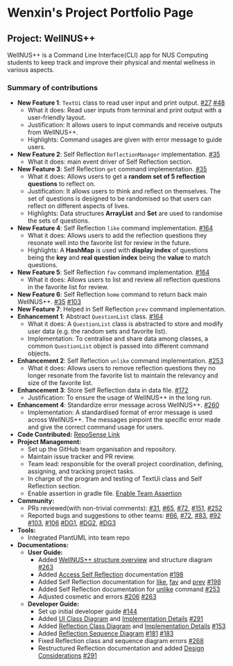# Wenxin's Project Portfolio Page

## Project: WellNUS++
WellNUS++ is a Command Line Interface(CLI) app for NUS Computing students to keep track and improve their physical and
mental wellness in various aspects.

### Summary of contributions
- **New Feature 1**: `TextUi` class to read user input and print output. 
[#27](https://github.com/AY2223S2-CS2113-T12-4/tp/pull/27) [#48](https://github.com/AY2223S2-CS2113-T12-4/tp/pull/48)
  - What it does: Read user inputs from terminal and print output with a user-friendly layout.
  - Justification: It allows users to input commands and receive outputs from WellNUS++.
  - Highlights: Command usages are given with error message to guide users.
- **New Feature 2**: Self Reflection `ReflectionManager` implementation. [#35](https://github.com/AY2223S2-CS2113-T12-4/tp/pull/35)
  - What it does: main event driver of Self Reflection section.
- **New Feature 3**: Self Reflection `get` command implementation. [#35](https://github.com/AY2223S2-CS2113-T12-4/tp/pull/35)
  - What it does: Allows users to get a **random set of 5 reflection questions** to reflect on.
  - Justification: It allows users to think and reflect on themselves. The set of questions is designed to be randomised 
  so that users can reflect on different aspects
  of lives.
  - Highlights: Data structures **ArrayList** and **Set** are used to randomise the sets of questions. 
- **New Feature 4**: Self Reflection `like` command implementation. [#164](https://github.com/AY2223S2-CS2113-T12-4/tp/pull/164)
  - What it does: Allows users to add the reflection questions they resonate well into the favorite list for review in the future.
  - Highlights: A **HashMap** is used with **display index** of questions being the **key** and **real question index** 
  being the **value** to match questions. 
- **New Feature 5**: Self Reflection `fav` command implementation. [#164](https://github.com/AY2223S2-CS2113-T12-4/tp/pull/164)
  - What it does: Allows users to list and review all reflection questions in the favorite list for review.
- **New Feature 6**: Self Reflection `home` command to return back main WellNUS++. 
[#35](https://github.com/AY2223S2-CS2113-T12-4/tp/pull/35) [#103](https://github.com/AY2223S2-CS2113-T12-4/tp/pull/103)
- **New Feature 7**: Helped in Self Reflection `prev` command implementation.
- **Enhancement 1**: Abstract `QuestionList` class. [#164](https://github.com/AY2223S2-CS2113-T12-4/tp/pull/164)
  - What it does: A `QuestionList` class is abstracted to store and modify user data (e.g. the random sets and favorite list).
  - Implementation: To centralise and share data among classes, a common `QuestionList` object is passed into different command objects.
- **Enhancement 2**: Self Reflection `unlike` command implementation. [#253](https://github.com/AY2223S2-CS2113-T12-4/tp/pull/253)
  - What it does: Allows users to remove reflection questions they no longer resonate from the favorite list to maintain the relevancy 
  and size of the favorite list. 
- **Enhancement 3**: Store Self Reflection data in data file. [#172](https://github.com/AY2223S2-CS2113-T12-4/tp/pull/172)
  - Justification: To ensure the usage of WellNUS++ in the long run.
- **Enhancement 4**: Standardize error message across WellNUS++. [#260](https://github.com/AY2223S2-CS2113-T12-4/tp/pull/260)
  - Implementation: A standardised format of error message is used across WellNUS++. The messages pinpoint the specific 
error made and give the correct command usage for users.
- **Code Contributed:** [RepoSense Link](https://nus-cs2113-ay2223s2.github.io/tp-dashboard/?search=wenxin-c&breakdown=true)
- **Project Management:**
  - Set up the GitHub team organisation and repository.
  - Maintain issue tracker and PR review.
  - Team lead: responsible for the overall project coordination, defining, assigning, and tracking project tasks.
  - In charge of the program and testing of TextUi class and Self Reflection section.
  - Enable assertion in gradle file. [Enable Team Assertion](https://github.com/AY2223S2-CS2113-T12-4/tp/issues/141)
- **Community:**
  - PRs reviewed(with non-trivial comments):
[#31](https://github.com/AY2223S2-CS2113-T12-4/tp/pull/31),
[#65](https://github.com/AY2223S2-CS2113-T12-4/tp/pull/65),
[#72](https://github.com/AY2223S2-CS2113-T12-4/tp/pull/72),
[#151](https://github.com/AY2223S2-CS2113-T12-4/tp/pull/151),
[#252](https://github.com/AY2223S2-CS2113-T12-4/tp/pull/252)
  - Reported bugs and suggestions to other teams:
[#66](https://github.com/AY2223S2-CS2113-T15-4/tp/issues/66), [#72](https://github.com/AY2223S2-CS2113-T15-4/tp/issues/72),
[#83](https://github.com/AY2223S2-CS2113-T15-4/tp/issues/83), [#92](https://github.com/AY2223S2-CS2113-T15-4/tp/issues/92)
[#103](https://github.com/AY2223S2-CS2113-T15-4/tp/issues/103), [#106](https://github.com/AY2223S2-CS2113-T15-4/tp/issues/106)
[#DG1](https://github.com/nus-cs2113-AY2223S2/tp/pull/15/files#diff-1a95edf069a4136e9cb71bee758b0dc86996f6051f0d438ec2c424557de7160b),
[#DG2](https://github.com/nus-cs2113-AY2223S2/tp/pull/3/files/6539d4f8311a3ce7587eae50de850c64e742f2a3#diff-1a95edf069a4136e9cb71bee758b0dc86996f6051f0d438ec2c424557de7160b),
[#DG3](https://github.com/nus-cs2113-AY2223S2/tp/pull/5/files/e3180a6667d0623ba95e1212667ebf9afc4ecbc1#diff-1a95edf069a4136e9cb71bee758b0dc86996f6051f0d438ec2c424557de7160b)
- **Tools:**
  - Integrated PlantUML into team repo
- **Documentations:**
  - **User Guide:**
    - Added [WellNUS++ structure overview](https://ay2223s2-cs2113-t12-4.github.io/tp/UserGuide.html#overview-of-wellnus) 
    and structure diagram [#263](https://github.com/AY2223S2-CS2113-T12-4/tp/pull/263/)<br>
    - Added [Access Self Reflection](https://ay2223s2-cs2113-t12-4.github.io/tp/UserGuide.html#reflect---accessing-self-reflection-feature)
      documentation [#198](https://github.com/AY2223S2-CS2113-T12-4/tp/pull/198/)
    - Added Self Reflection documentation for [like](https://ay2223s2-cs2113-t12-4.github.io/tp/UserGuide.html#like---add-reflection-question-into-favorite-list),
      [fav](https://ay2223s2-cs2113-t12-4.github.io/tp/UserGuide.html#fav---view-favorite-list) and
      [prev](https://ay2223s2-cs2113-t12-4.github.io/tp/UserGuide.html#prev---get-the-previous-set-of-reflection-questions-generated)
      [#198](https://github.com/AY2223S2-CS2113-T12-4/tp/pull/198/)
    - Added Self Reflection documentation for [unlike](https://ay2223s2-cs2113-t12-4.github.io/tp/UserGuide.html#unlike---remove-questions-from-favorite-list) 
    command [#253](https://github.com/AY2223S2-CS2113-T12-4/tp/pull/253)
    - Adjusted cosmetic and errors [#206](https://github.com/AY2223S2-CS2113-T12-4/tp/pull/206) [#263](https://github.com/AY2223S2-CS2113-T12-4/tp/pull/263)
  - **Developer Guide:** 
    - Set up initial developer guide [#144](https://github.com/AY2223S2-CS2113-T12-4/tp/pull/144)
    - Added [UI Class Diagram](https://ay2223s2-cs2113-t12-4.github.io/tp/diagrams/UiComponent.png) 
    and [Implementation Details](https://ay2223s2-cs2113-t12-4.github.io/tp/DeveloperGuide.html#ui-implementation) 
    [#291](https://github.com/AY2223S2-CS2113-T12-4/tp/pull/291)
    - Added [Reflection Class Diagram](https://ay2223s2-cs2113-t12-4.github.io/tp/diagrams/ReflectionClassDiagram.png) 
    and [Implementation Details](https://ay2223s2-cs2113-t12-4.github.io/tp/DeveloperGuide.html#self-reflection-implementation) 
    [#153](https://github.com/AY2223S2-CS2113-T12-4/tp/pull/153) 
    - Added [Reflection Sequence Diagram](https://ay2223s2-cs2113-t12-4.github.io/tp/diagrams/ReflectionSequenceDiagram.png) 
    [#181](https://github.com/AY2223S2-CS2113-T12-4/tp/pull/181)
    [#183](https://github.com/AY2223S2-CS2113-T12-4/tp/pull/183)
    - Fixed Reflection class and sequence diagram errors [#268](https://github.com/AY2223S2-CS2113-T12-4/tp/pull/268/)
    - Restructured Reflection documentation and 
    added [Design Considerations](https://ay2223s2-cs2113-t12-4.github.io/tp/DeveloperGuide.html#design-considerations) 
    [#291](https://github.com/AY2223S2-CS2113-T12-4/tp/pull/291)<br>
    